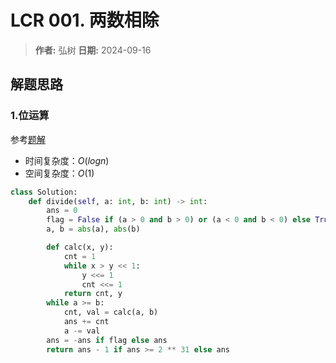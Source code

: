 # LCR 001. 两数相除

> **作者:** 弘树
> **日期:** 2024-09-16

## 解题思路
### 1.位运算

参考[题解](https://leetcode.cn/problems/xoh6Oh/solutions/940024/shua-chuan-jian-zhi-offer-day01-zheng-sh-8u0s)

- 时间复杂度：$O(logn)$
- 空间复杂度：$O(1)$

```python
class Solution:
    def divide(self, a: int, b: int) -> int:
        ans = 0
        flag = False if (a > 0 and b > 0) or (a < 0 and b < 0) else True
        a, b = abs(a), abs(b)

        def calc(x, y):
            cnt = 1
            while x > y << 1:
                y <<= 1
                cnt <<= 1
            return cnt, y
        while a >= b:
            cnt, val = calc(a, b)
            ans += cnt
            a -= val
        ans = -ans if flag else ans
        return ans - 1 if ans >= 2 ** 31 else ans
```